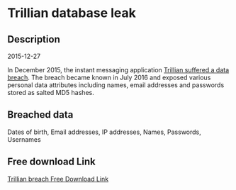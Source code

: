 # Trillian database leak

## Description

2015-12-27

In December 2015, the instant messaging application <a href="https://www.trillian.im/help/trillian-blog-and-forums-security-incident/" target="_blank" rel="noopener">Trillian suffered a data breach</a>. The breach became known in July 2016 and exposed various personal data attributes including names, email addresses and passwords stored as salted MD5 hashes.

## Breached data

Dates of birth, Email addresses, IP addresses, Names, Passwords, Usernames

## Free download Link

[Trillian breach Free Download Link](https://tinyurl.com/2b2k277t)